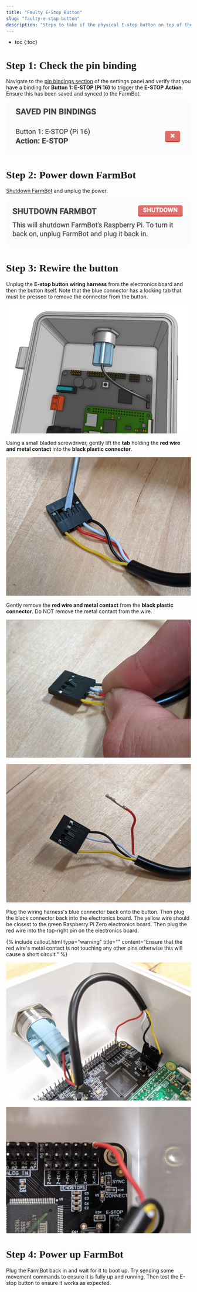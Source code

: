 ```yaml
---
title: "Faulty E-Stop Button"
slug: "faulty-e-stop-button"
description: "Steps to take if the physical E-stop button on top of the electronics box is not working"
---
```


* toc
{:toc}

# Step 1: Check the pin binding
Navigate to the [pin bindings section](https://my.farm.bot/app/designer/settings?highlight=pin_bindings) of the settings panel and verify that you have a binding for **Button 1: E-STOP (Pi 16)** to trigger the **E-STOP** **Action**. Ensure this has been saved and synced to the FarmBot.

![Screen Shot 2020-06-12 at 8.02.42 PM.png](_images/Screen_Shot_2020-06-12_at_8.02.42_PM.png)

# Step 2: Power down FarmBot
[Shutdown FarmBot](https://my.farm.bot/app/designer/settings?highlight=shutdown_farmbot) and unplug the power.

![Screen Shot 2020-06-12 at 8.11.38 PM.png](_images/Screen_Shot_2020-06-12_at_8.11.38_PM.png)

# Step 3: Rewire the button
Unplug the **E-stop button wiring harness** from the electronics board and then the button itself. Note that the blue connector has a locking tab that must be pressed to remove the connector from the button.

![84d07bb-Estop_wiring.jpeg](_images/Estop_wiring.jpeg)

Using a small bladed screwdriver, gently lift the **tab** holding the **red wire and metal contact** into the **black plastic connector**.

![MVIMG_20200612_170431.jpg](_images/MVIMG_20200612_170431.jpg)

Gently remove the **red wire and metal contact** from the **black plastic connector**. Do NOT remove the metal contact from the wire.

![MVIMG_20200612_170504.jpg](_images/MVIMG_20200612_170504.jpg)



![MVIMG_20200612_170548.jpg](_images/MVIMG_20200612_170548.jpg)

Plug the wiring harness's blue connector back onto the button. Then plug the black connector back into the electronics board. The yellow wire should be closest to the green Raspberry Pi Zero electronics board. Then plug the red wire into the top-right pin on the electronics board.

{%
include callout.html
type="warning"
title=""
content="Ensure that the red wire's metal contact is not touching any other pins otherwise this will cause a short circuit."
%}



![MVIMG_20200612_170726.jpg](_images/MVIMG_20200612_170726.jpg)



![IMG_20200618_143443.jpg](_images/IMG_20200618_143443.jpg)

# Step 4: Power up FarmBot
Plug the FarmBot back in and wait for it to boot up. Try sending some movement commands to ensure it is fully up and running. Then test the E-stop button to ensure it works as expected.

<style>
.hub-container {
  max-width: 1350px;
}

h1 {
  font-family: Inknut Antiqua;
}
  
a[title="Guides"] {
  color: #f4f4f4!important;
  border-bottom: 5px solid #f4f4f4;
  padding-bottom: 20px!important;
}
  
a[title="Guides"]:hover {
  color: white!important;
  border-bottom-color: white;
}
  
#hub-header li a:hover {
  box-shadow: none!important;
}
</style>

<meta name="theme-color" content="#942401">

